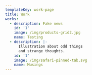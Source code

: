 ```yaml
---
templateKey: work-page
title: Work
works:
  - description: Fake news
    id: '1'
    image: /img/products-grid2.jpg
    name: Testing
  - description: |-
      Illustration about odd things
      and strange thoughts.
    id: '1'
    image: /img/safari-pinned-tab.svg
    name: Musings
---
```


